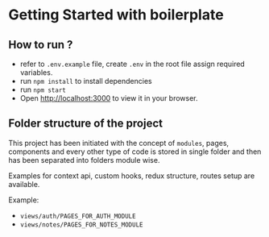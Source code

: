 # Getting Started with boilerplate

## How to run ?
- refer to `.env.example` file, create `.env` in the root file assign required variables.
- run `npm install` to install dependencies
- run `npm start`
- Open [http://localhost:3000](http://localhost:3000) to view it in your browser.

## Folder structure of the project
This project has been initiated with the concept of `modules`, pages, components and every other type of code is stored in single folder and then has been separated into folders module wise.

Examples for context api, custom hooks, redux structure, routes setup are available.

Example: 
- `views/auth/PAGES_FOR_AUTH_MODULE`
- `views/notes/PAGES_FOR_NOTES_MODULE`
